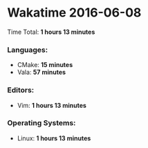 # Wakatime 2016-06-08

Time Total: **1 hours 13 minutes**

### Languages:
- CMake: **15 minutes** 
- Vala: **57 minutes** 

### Editors:
- Vim: **1 hours 13 minutes** 

### Operating Systems:
- Linux: **1 hours 13 minutes** 

